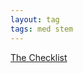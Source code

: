 ```yaml
---
layout: tag
tags: med stem 
---
```


[The Checklist](https://www.newyorker.com/magazine/2007/12/10/the-checklist)

